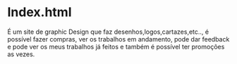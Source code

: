 # Index.html
É um site de graphic Design que faz desenhos,logos,cartazes,etc.., é possível fazer compras, ver os trabalhos em andamento, pode dar feedback e pode ver os meus trabalhos já feitos e também é possível ter promoções as vezes.
